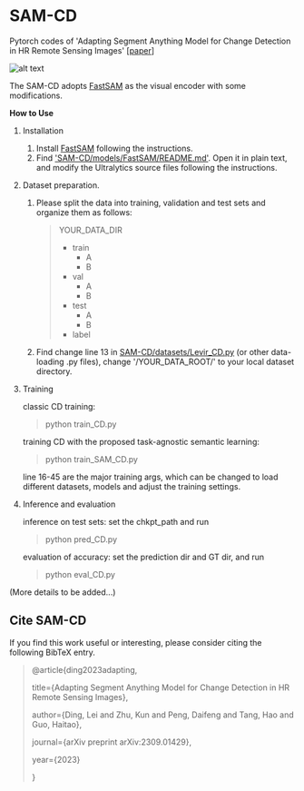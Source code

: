 # SAM-CD
Pytorch codes of 'Adapting Segment Anything Model for Change Detection in HR Remote Sensing Images' [[paper](http://arxiv.org/abs/2309.01429)]

![alt text](https://github.com/ggsDing/SAM-CD/blob/main/flowchart.png)

The SAM-CD adopts [FastSAM](https://github.com/CASIA-IVA-Lab/FastSAM) as the visual encoder with some modifications.


**How to Use**
1. Installation
   1) Install [FastSAM](https://github.com/CASIA-IVA-Lab/FastSAM) following the instructions.
   2) Find ['SAM-CD/models/FastSAM/README.md'](https://github.com/ggsDing/SAM-CD/blob/main/models/FastSAM/README.md). Open it in plain text, and modify the Ultralytics source files following the instructions.

2. Dataset preparation.
   1) Please split the data into training, validation and test sets and organize them as follows:
      >YOUR_DATA_DIR
      >  - train
      >    - A
      >    - B
      >  - val
      >    - A
      >    - B
      >  - test
      >    - A
      >    - B
      >  - label
   2) Find change line 13 in [SAM-CD/datasets/Levir_CD.py](https://github.com/ggsDing/SAM-CD/blob/main/datasets/Levir_CD.py) (or other data-loading .py files), change '/YOUR_DATA_ROOT/' to your local dataset directory.

3. Training
   
   classic CD training:
   > python train_CD.py
   
   training CD with the proposed task-agnostic semantic learning:
   
   >  python train_SAM_CD.py
   
   line 16-45 are the major training args, which can be changed to load different datasets, models and adjust the training settings.

5. Inference and evaluation
   
   inference on test sets: set the chkpt_path and run
   
   > python pred_CD.py
   
   evaluation of accuracy: set the prediction dir and GT dir, and run
   
   > python eval_CD.py
   
(More details to be added...)

## Cite SAM-CD

If you find this work useful or interesting, please consider citing the following BibTeX entry.

> @article{ding2023adapting,
> 
> title={Adapting Segment Anything Model for Change Detection in HR Remote Sensing Images},
> 
> author={Ding, Lei and Zhu, Kun and Peng, Daifeng and Tang, Hao and Guo, Haitao},
> 
> journal={arXiv preprint arXiv:2309.01429},
> 
> year={2023}
> 
> }
